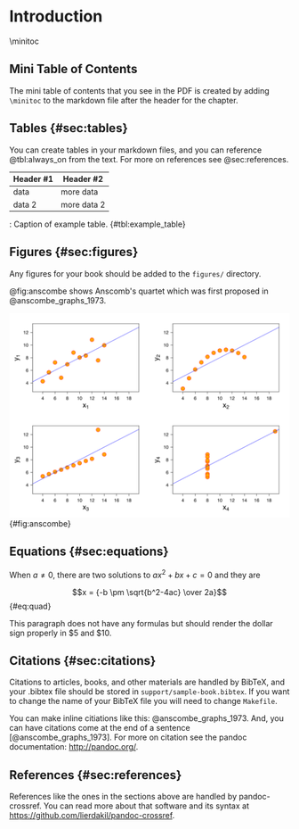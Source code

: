 # Introduction
\minitoc

## Mini Table of Contents

The mini table of contents that you see in the PDF is created by adding `\minitoc` to the markdown file after the header for the chapter.

## Tables {#sec:tables}

You can create tables in your markdown files, and you can reference @tbl:always_on from the text.  For more on references see @sec:references.

| Header #1 | Header #2 |
|-----------|-----------|
| data | more data |
| data 2 | more data 2|

: Caption of example table. {#tbl:example_table}


## Figures {#sec:figures}

Any figures for your book should be added to the `figures/` directory.

@fig:anscombe shows Anscomb's quartet which was first proposed in @anscombe_graphs_1973.  

![Anscombe's Quartet, which was first proposed in @anscombe_graphs_1973. Image created by "Schultz" and used under a [Creative Commons license](https://commons.wikimedia.org/wiki/File:Anscombe%27s_quartet_3.svg).](figures/anscombes_quartet.png){#fig:anscombe}

## Equations {#sec:equations}

When $a \ne 0$, there are two solutions to $ax^2 + bx + c = 0$ and they are

$$x = {-b \pm \sqrt{b^2-4ac} \over 2a}$$ {#eq:quad}

This paragraph does not have any formulas but should render the dollar sign properly in $5 and $10.

## Citations {#sec:citations}

Citations to articles, books, and other materials are handled by BibTeX, and your .bibtex file should be stored in `support/sample-book.bibtex`.  If you want to change the name of your BibTeX file you will need to change `Makefile`.

You can make inline citiations like this: @anscombe_graphs_1973.  And, you can have citations come at the end of a sentence [@anscombe_graphs_1973].  For more on citation see the pandoc documentation: http://pandoc.org/.

## References {#sec:references}

References like the ones in the sections above are handled by pandoc-crossref.  You can read more about that software and its syntax at https://github.com/lierdakil/pandoc-crossref.
